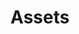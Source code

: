 ---
layout: redirect.njk
tags: level2
key: assets_en
title: Assets
redirect: /en/foundation/assets/icons/
parent: foundation_en
order: 3
---